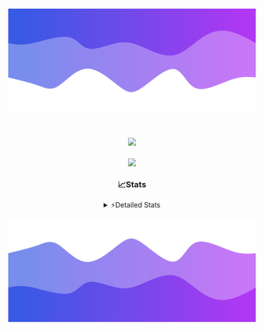 ![Header](./header.png)
<div align="center">

<h1 align="center">
  <a href="https://git.io/typing-svg">
    <img src="https://readme-typing-svg.herokuapp.com/?lines=Hello,+There!+%F0%9F%91%8B;This+is+chicho.;Owner+on+Ocean;&center=true&size=25">
  </a>
</h1>
  
<p align="center">
  <img src="https://lanyard.cnrad.dev/api/852683595378196480" />
</p>

### 📈Stats
<details>
    <summary> ⚡Detailed Stats</summary>
    <br/>

<!--START_SECTION:waka-->
![Code Time](http://img.shields.io/badge/Code%20Time-555%20hrs%204%20mins-blue)

![Profile Views](http://img.shields.io/badge/Profile%20Views-34-blue)

**🐱 My GitHub Data** 

> 📦 43.9 kB Used in GitHub's Storage 
 > 
> 🏆 52 Contributions in the Year 2023
 > 
> 🚫 Not Opted to Hire
 > 
> 📜 12 Public Repositories 
 > 
> 🔑 7 Private Repositories 
 > 
**I'm a Night 🦉** 

```text
🌞 Morning                17 commits          █░░░░░░░░░░░░░░░░░░░░░░░░   04.82 % 
🌆 Daytime                39 commits          ███░░░░░░░░░░░░░░░░░░░░░░   11.05 % 
🌃 Evening                154 commits         ███████████░░░░░░░░░░░░░░   43.63 % 
🌙 Night                  143 commits         ██████████░░░░░░░░░░░░░░░   40.51 % 
```
📅 **I'm Most Productive on Tuesday** 

```text
Monday                   19 commits          █░░░░░░░░░░░░░░░░░░░░░░░░   05.38 % 
Tuesday                  102 commits         ███████░░░░░░░░░░░░░░░░░░   28.90 % 
Wednesday                63 commits          ████░░░░░░░░░░░░░░░░░░░░░   17.85 % 
Thursday                 47 commits          ███░░░░░░░░░░░░░░░░░░░░░░   13.31 % 
Friday                   40 commits          ███░░░░░░░░░░░░░░░░░░░░░░   11.33 % 
Saturday                 31 commits          ██░░░░░░░░░░░░░░░░░░░░░░░   08.78 % 
Sunday                   51 commits          ████░░░░░░░░░░░░░░░░░░░░░   14.45 % 
```


📊 **This Week I Spent My Time On** 

```text
🕑︎ Time Zone: America/Argentina/Buenos_Aires

💬 Programming Languages: 
JavaScript               3 hrs 36 mins       █████████████░░░░░░░░░░░░   50.18 % 
Python                   2 hrs 2 mins        ███████░░░░░░░░░░░░░░░░░░   28.49 % 
HTML                     1 hr 15 mins        ████░░░░░░░░░░░░░░░░░░░░░   17.45 % 
JSON                     8 mins              █░░░░░░░░░░░░░░░░░░░░░░░░   02.08 % 
Bash                     7 mins              ░░░░░░░░░░░░░░░░░░░░░░░░░   01.79 % 

🔥 Editors: 
VS Code                  7 hrs 11 mins       █████████████████████████   100.00 % 

🐱‍💻 Projects: 
Unknown Project          4 hrs 36 mins       ████████████████░░░░░░░░░   64.16 % 
Coder                    1 hr 28 mins        █████░░░░░░░░░░░░░░░░░░░░   20.41 % 
ecommerce-coder          51 mins             ███░░░░░░░░░░░░░░░░░░░░░░   11.85 % 
productos                15 mins             █░░░░░░░░░░░░░░░░░░░░░░░░   03.58 % 

💻 Operating System: 
Windows                  7 hrs 11 mins       █████████████████████████   100.00 % 
```

**I Mostly Code in JavaScript** 

```text
JavaScript               9 repos             ████████░░░░░░░░░░░░░░░░░   32.14 % 
HTML                     4 repos             ████░░░░░░░░░░░░░░░░░░░░░   14.29 % 
CSS                      4 repos             ████░░░░░░░░░░░░░░░░░░░░░   14.29 % 
C#                       2 repos             ██░░░░░░░░░░░░░░░░░░░░░░░   07.14 % 
Batchfile                1 repo              █░░░░░░░░░░░░░░░░░░░░░░░░   03.57 % 
```




 Last Updated on 04/12/2023 04:15:08 UTC
<!--END_SECTION:waka-->
</details>

![Footer](./footer.png)
